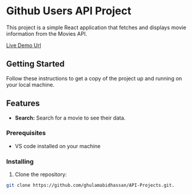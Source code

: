 # Github Users API Project

This project is a simple React application that fetches and displays movie information from the Movies API.

[Live Demo Url](https://moviedb.abidhassan.dev/)


## Getting Started

Follow these instructions to get a copy of the project up and running on your local machine.

## Features

- **Search:** Search for a movie to see their data.

### Prerequisites

- VS code installed on your machine

### Installing

1. Clone the repository:

```bash
git clone https://github.com/ghulamabidhassan/API-Projects.git.

